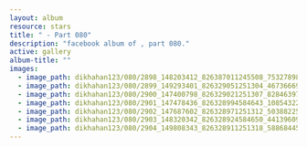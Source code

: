 ```yaml
---
layout: album
resource: stars
title: " - Part 080"
description: "facebook album of , part 080."
active: gallery
album-title: ""
images:
  - image_path: dikhahan123/080/2898_148203412_826387011245508_7532789844859032302_n.jpg
  - image_path: dikhahan123/080/2899_149293401_826329051251304_467366690062160778_n.jpg
  - image_path: dikhahan123/080/2900_147400798_826329021251307_8284639721535385228_n.jpg
  - image_path: dikhahan123/080/2901_147478436_826328994584643_1085432220967497393_n.jpg
  - image_path: dikhahan123/080/2902_147687602_826328971251312_5038822526703936023_n.jpg
  - image_path: dikhahan123/080/2903_148320342_826328924584650_4413960938287687519_n.jpg
  - image_path: dikhahan123/080/2904_149808343_826328911251318_5886844525521578409_n.jpg
---
```

